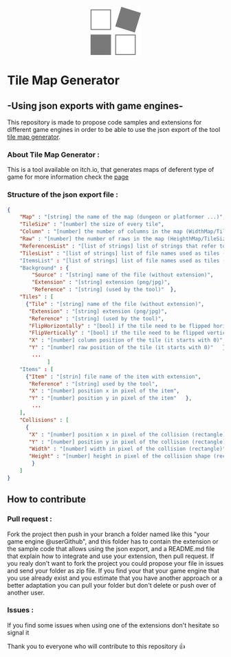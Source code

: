 


<p align="center">
<img src="icon.png" alt="icon" style="zoom:100%;"  />
    </p>

# Tile Map Generator 

## -Using json exports with game engines-

This repository is made to propose code samples and extensions for different game engines in order to be able to use the json export of the tool [tile map generator](https://westboy.itch.io/tilemapgenerator).

### About Tile Map Generator :

This is a tool available on itch.io, that generates maps of deferent type of game for more information check the [page](https://westboy.itch.io/tilemapgenerator)

### Structure of the json export file :

```json
{
    "Map" : "[string] the name of the map (dungeon or platformer ...)",
    "TileSize" : "[number] the size of every tile",
    "Column" : "[number] the number of columns in the map (WidthMap/TileSize)",
    "Raw" : "[number] the number of raws in the map (HeighthMap/TileSize)",
    "ReferencesList" : "[list of strings] list of strings that refer to tile (used by the tool)",
    "TilesList" : "[list of strings] list of file names used as tiles (with extensions png/jpg)"
    "ItemsList" : "[list of strings] list of file names used as tiles (with extensions png/jpg)"
    "Background" : {
    	"Source" : "[string] name of the file (without extension)",
    	"Extension" : "[string] extension (png/jpg)",
    	"Reference" : "[string] (used by the tool)"  },
    "Tiles" : [
      {"Tile" : "[string] name of the file (without extension)",
       "Extension" : "[string] extension (png/jpg)",
       "Reference" : "[string] (used by the tool)",
       "FlipHorizontally" : "[bool] if the tile need to be flipped horizontally",
       "FlipVertically" : "[bool] if the tile need to be flipped vertically",
       "X" : "[number] column position of the tile (it starts with 0)",
       "Y" : "[number] raw position of the tile (it starts with 0)"   },
        ...
             ]
    "Items" : [
      {"Item" : "[strin] file name of the item with extension",
       "Reference" : "[string] used by the tool",
       "X" : "[number] position x in pixel of the item",
       "Y" : "[number] position y in pixel of the item"   },
        ...
    ],
    "Collisions" : [
      {
       "X" : "[number] position x in pixel of the collision (rectangle)",
       "Y" : "[number] position y in pixel of the collision (rectangle)",
       "Width" : "[number] width in pixel of the collision (rectangle)",
       "Height" : "[number] height in pixel of the collision shape (rectangle)"  
        }
    ]
}
```

## How  to contribute 

### Pull request :

Fork the project then push in your branch a folder named like this "your game engine @userGithub", and this folder has to contain the extension or the sample code that allows using the json export, and a README.md file that explain how to integrate and use your extension, then pull request.
If you realy don't want to fork the project you could propose your file in issues and send your folder as zip file.
If you find your that your game engine that you use already exist and you estimate that you have another approach or a better adaptation you can pull your folder but don't delete or push over of another user.

### Issues :

If you find some issues when using one of the extensions don't hesitate so signal it 

Thank you to everyone who will contribute to this repository  :thumbsup:
